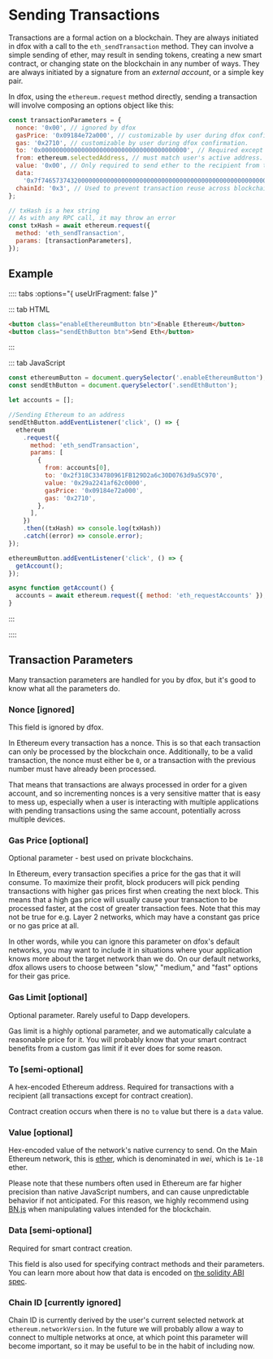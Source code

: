 # Sending Transactions

Transactions are a formal action on a blockchain. They are always initiated in dfox with a call to the `eth_sendTransaction` method. They can involve a simple sending of ether, may result in sending tokens, creating a new smart contract, or changing state on the blockchain in any number of ways. They are always initiated by a signature from an _external account_, or a simple key pair.

In dfox, using the `ethereum.request` method directly, sending a transaction will involve composing an options object like this:

```javascript
const transactionParameters = {
  nonce: '0x00', // ignored by dfox
  gasPrice: '0x09184e72a000', // customizable by user during dfox confirmation.
  gas: '0x2710', // customizable by user during dfox confirmation.
  to: '0x0000000000000000000000000000000000000000', // Required except during contract publications.
  from: ethereum.selectedAddress, // must match user's active address.
  value: '0x00', // Only required to send ether to the recipient from the initiating external account.
  data:
    '0x7f7465737432000000000000000000000000000000000000000000000000000000600057', // Optional, but used for defining smart contract creation and interaction.
  chainId: '0x3', // Used to prevent transaction reuse across blockchains. Auto-filled by dfox.
};

// txHash is a hex string
// As with any RPC call, it may throw an error
const txHash = await ethereum.request({
  method: 'eth_sendTransaction',
  params: [transactionParameters],
});
```

## Example

<SendTransaction />

:::: tabs :options="{ useUrlFragment: false }"

::: tab HTML

```html
<button class="enableEthereumButton btn">Enable Ethereum</button>
<button class="sendEthButton btn">Send Eth</button>
```

:::

::: tab JavaScript

```javascript
const ethereumButton = document.querySelector('.enableEthereumButton');
const sendEthButton = document.querySelector('.sendEthButton');

let accounts = [];

//Sending Ethereum to an address
sendEthButton.addEventListener('click', () => {
  ethereum
    .request({
      method: 'eth_sendTransaction',
      params: [
        {
          from: accounts[0],
          to: '0x2f318C334780961FB129D2a6c30D0763d9a5C970',
          value: '0x29a2241af62c0000',
          gasPrice: '0x09184e72a000',
          gas: '0x2710',
        },
      ],
    })
    .then((txHash) => console.log(txHash))
    .catch((error) => console.error);
});

ethereumButton.addEventListener('click', () => {
  getAccount();
});

async function getAccount() {
  accounts = await ethereum.request({ method: 'eth_requestAccounts' });
}
```

::: 

::::

## Transaction Parameters

Many transaction parameters are handled for you by dfox, but it's good to know what all the parameters do.

### Nonce [ignored]

This field is ignored by dfox.

In Ethereum every transaction has a nonce. This is so that each transaction can only be processed by the blockchain once. Additionally, to be a valid transaction, the nonce must either be `0`, or a transaction with the previous number must have already been processed.

That means that transactions are always processed in order for a given account, and so incrementing nonces is a very sensitive matter that is easy to mess up, especially when a user is interacting with multiple applications with pending transactions using the same account, potentially across multiple devices.

### Gas Price [optional]

Optional parameter - best used on private blockchains.

In Ethereum, every transaction specifies a price for the gas that it will consume. To maximize their profit, block producers will pick pending transactions with higher gas prices first when creating the next block. This means that a high gas price will usually cause your transaction to be processed faster, at the cost of greater transaction fees. Note that this may not be true for e.g. Layer 2 networks, which may have a constant gas price or no gas price at all.

In other words, while you can ignore this parameter on dfox's default networks, you may want to include it in situations where your application knows more about the target network than we do. On our default networks, dfox allows users to choose between "slow," "medium," and "fast" options for their gas price. 

### Gas Limit [optional]

Optional parameter. Rarely useful to Dapp developers.

Gas limit is a highly optional parameter, and we automatically calculate a reasonable price for it. You will probably know that your smart contract benefits from a custom gas limit if it ever does for some reason.

### To [semi-optional]

A hex-encoded Ethereum address. Required for transactions with a recipient (all transactions except for contract creation).

Contract creation occurs when there is no `to` value but there is a `data` value.

### Value [optional]

Hex-encoded value of the network's native currency to send. On the Main Ethereum network, this is [ether](https://www.ethereum.org/eth), which is denominated in _wei_, which is `1e-18` ether.

Please note that these numbers often used in Ethereum are far higher precision than native JavaScript numbers, and can cause unpredictable behavior if not anticipated. For this reason, we highly recommend using [BN.js](https://github.com/indutny/bn.js/) when manipulating values intended for the blockchain.

### Data [semi-optional]

Required for smart contract creation.

This field is also used for specifying contract methods and their parameters. You can learn more about how that data is encoded on [the solidity ABI spec](https://solidity.readthedocs.io/en/develop/abi-spec.html).

### Chain ID [currently ignored]

Chain ID is currently derived by the user's current selected network at `ethereum.networkVersion`. In the future we will probably allow a way to connect to multiple networks at once, at which point this parameter will become important, so it may be useful to be in the habit of including now.